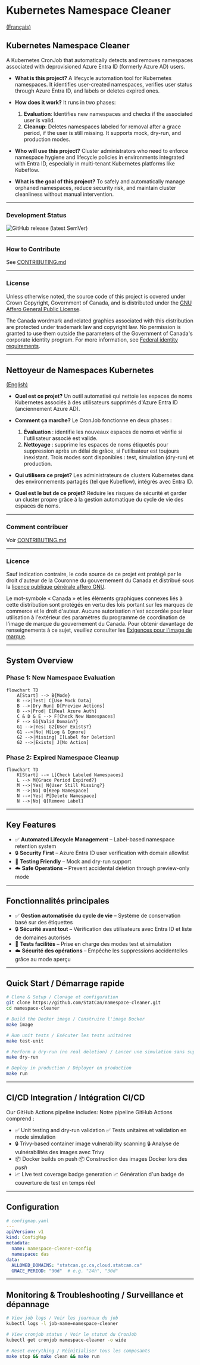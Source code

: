 # Kubernetes Namespace Cleaner

[(Français)](#nettoyeur-de-namespaces-kubernetes)

## Kubernetes Namespace Cleaner

A Kubernetes CronJob that automatically detects and removes namespaces associated with deprovisioned Azure Entra ID (formerly Azure AD) users.

* **What is this project?**
  A lifecycle automation tool for Kubernetes namespaces. It identifies user-created namespaces, verifies user status through Azure Entra ID, and labels or deletes expired ones.

* **How does it work?**
  It runs in two phases:

  1. **Evaluation**: Identifies new namespaces and checks if the associated user is valid.
  2. **Cleanup**: Deletes namespaces labeled for removal after a grace period, if the user is still missing.
     It supports mock, dry-run, and production modes.

* **Who will use this project?**
  Cluster administrators who need to enforce namespace hygiene and lifecycle policies in environments integrated with Entra ID, especially in multi-tenant Kubernetes platforms like Kubeflow.

* **What is the goal of this project?**
  To safely and automatically manage orphaned namespaces, reduce security risk, and maintain cluster cleanliness without manual intervention.

---

### Development Status

![GitHub release (latest SemVer)](https://img.shields.io/github/v/release/StatCan/namespace-cleaner)

---

### How to Contribute

See [CONTRIBUTING.md](CONTRIBUTING.md)

---

### License

Unless otherwise noted, the source code of this project is covered under Crown Copyright, Government of Canada, and is distributed under the [GNU Affero General Public License](LICENSE.md).

The Canada wordmark and related graphics associated with this distribution are protected under trademark law and copyright law. No permission is granted to use them outside the parameters of the Government of Canada's corporate identity program. For more information, see [Federal identity requirements](https://www.canada.ca/en/treasury-board-secretariat/topics/government-communications/federal-identity-requirements.html).

---

## Nettoyeur de Namespaces Kubernetes

[(English)](#kubernetes-namespace-cleaner)

* **Quel est ce projet?**
  Un outil automatisé qui nettoie les espaces de noms Kubernetes associés à des utilisateurs supprimés d'Azure Entra ID (anciennement Azure AD).

* **Comment ça marche?**
  Le CronJob fonctionne en deux phases :

  1. **Évaluation** : identifie les nouveaux espaces de noms et vérifie si l'utilisateur associé est valide.
  2. **Nettoyage** : supprime les espaces de noms étiquetés pour suppression après un délai de grâce, si l'utilisateur est toujours inexistant.
     Trois modes sont disponibles : test, simulation (dry-run) et production.

* **Qui utilisera ce projet?**
  Les administrateurs de clusters Kubernetes dans des environnements partagés (tel que Kubeflow), intégrés avec Entra ID.

* **Quel est le but de ce projet?**
  Réduire les risques de sécurité et garder un cluster propre grâce à la gestion automatique du cycle de vie des espaces de noms.

---

### Comment contribuer

Voir [CONTRIBUTING.md](CONTRIBUTING.md)

---

### Licence

Sauf indication contraire, le code source de ce projet est protégé par le droit d'auteur de la Couronne du gouvernement du Canada et distribué sous la [licence publique générale affero GNU](LICENSE.md).

Le mot-symbole « Canada » et les éléments graphiques connexes liés à cette distribution sont protégés en vertu des lois portant sur les marques de commerce et le droit d'auteur. Aucune autorisation n'est accordée pour leur utilisation à l'extérieur des paramètres du programme de coordination de l'image de marque du gouvernement du Canada. Pour obtenir davantage de renseignements à ce sujet, veuillez consulter les [Exigences pour l'image de marque](https://www.canada.ca/fr/secretariat-conseil-tresor/sujets/communications-gouvernementales/exigences-image-marque.html).

---

## System Overview

### Phase 1: New Namespace Evaluation

```mermaid
flowchart TD
    A[Start] --> B{Mode}
    B -->|Test| C[Use Mock Data]
    B -->|Dry Run| D[Preview Actions]
    B -->|Prod| E[Real Azure Auth]
    C & D & E --> F[Check New Namespaces]
    F --> G1{Valid Domain?}
    G1 -->|Yes| G2{User Exists?}
    G1 -->|No| H[Log & Ignore]
    G2 -->|Missing| I[Label for Deletion]
    G2 -->|Exists| J[No Action]
```

### Phase 2: Expired Namespace Cleanup

```mermaid
flowchart TD
    K[Start] --> L[Check Labeled Namespaces]
    L --> M{Grace Period Expired?}
    M -->|Yes| N{User Still Missing?}
    M -->|No| O[Keep Namespace]
    N -->|Yes| P[Delete Namespace]
    N -->|No| Q[Remove Label]
```

---

## Key Features

* ✅ **Automated Lifecycle Management** – Label-based namespace retention system
* 🔒 **Security First** – Azure Entra ID user verification with domain allowlist
* 🧪 **Testing Friendly** – Mock and dry-run support
* ☁️ **Safe Operations** – Prevent accidental deletion through preview-only mode

---

## Fonctionnalités principales

* ✅ **Gestion automatisée du cycle de vie** – Système de conservation basé sur des étiquettes
* 🔒 **Sécurité avant tout** – Vérification des utilisateurs avec Entra ID et liste de domaines autorisés
* 🧪 **Tests facilités** – Prise en charge des modes test et simulation
* ☁️ **Sécurité des opérations** – Empêche les suppressions accidentelles grâce au mode aperçu

---

## Quick Start / Démarrage rapide

```bash
# Clone & Setup / Clonage et configuration
git clone https://github.com/StatCan/namespace-cleaner.git
cd namespace-cleaner

# Build the Docker image / Construire l'image Docker
make image

# Run unit tests / Exécuter les tests unitaires
make test-unit

# Perform a dry-run (no real deletion) / Lancer une simulation sans suppression réelle
make dry-run

# Deploy in production / Déployer en production
make run
```

---

## CI/CD Integration / Intégration CI/CD

Our GitHub Actions pipeline includes:
Notre pipeline GitHub Actions comprend :

* ✅ Unit testing and dry-run validation
  ✅ Tests unitaires et validation en mode simulation
* 🔒 Trivy-based container image vulnerability scanning
  🔒 Analyse de vulnérabilités des images avec Trivy
* 📦 Docker builds on push
  📦 Construction des images Docker lors des *push*
* 📈 Live test coverage badge generation
  📈 Génération d'un badge de couverture de test en temps réel

---

## Configuration

```yaml
# configmap.yaml
---
apiVersion: v1
kind: ConfigMap
metadata:
  name: namespace-cleaner-config
  namespace: das
data:
  ALLOWED_DOMAINS: "statcan.gc.ca,cloud.statcan.ca"
  GRACE_PERIOD: "90d"  # e.g. "24h", "30d"
```

---

## Monitoring & Troubleshooting / Surveillance et dépannage

```bash
# View job logs / Voir les journaux du job
kubectl logs -l job-name=namespace-cleaner

# View cronjob status / Voir le statut du CronJob
kubectl get cronjob namespace-cleaner -o wide

# Reset everything / Réinitialiser tous les composants
make stop && make clean && make run
```
